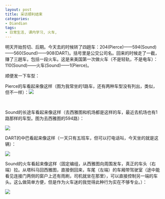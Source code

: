 ```yaml
---
layout: post
title: 采访顺利结束
categories:
- Diandian
tags:
- 日常生活, 课内学习, 火车, 
---
```

<p>明天开始剪切、后期。今天去的时候转了四趟车：204(Pierce)——594(Sound)——560(Sound)——908(DART)。括号里是公交公司名。回来的时候走了一截，赚了三趟车，包括一段火车。这是来美国第一次做火车（不是轻轨，不是电车）：110(Sound)——火车(Sound)——1(Pierce)。</p>
<p>顺便发一下车型：</p>
<p>Pierce的车看起来像这样（图为我常坐的1路车，还有两种车型没有列出，类似，但不一样）<span>：</span><img src="http://m2.img.srcdd.com/farm4/d/2013/0327/13/928148E7FCBA0BED8DA3D163B6C5EDE0_B500_900_500_336.JPEG" /></p>
<p>&nbsp;</p>
<p>Sound的长途车看起来像这样（去西雅图和机场都是这样的车，最近去机场也有1路那样的车型。图为去西雅图的594路）：</p>
<p><img src="http://m1.img.srcdd.com/farm4/d/2013/0327/13/CF99B143D5F9C5D426951F8EB134829E_B500_900_500_375.JPEG" /><br /></p>
<p>DART的中巴看起来像这样（一天只有五班车，但可以打电话叫，今天坐的就是这辆）：</p>
<p><img src="http://m3.img.srcdd.com/farm4/d/2013/0327/13/17E6455BF4390C45D09FF1F57DEBC4E5_B500_900_500_365.JPEG" /><br /></p>
<p>Sound的火车看起来像这样（固定编组，从西雅图向周围发车，真正的车头（右端）拉。从塔科马回西雅图，直接倒回来，车尾（左端）的车厢带驾驶室（途中能看见连接门两侧的窗户上还有雨刷，司机就坐在那里），可以直接控制另一端的车头。这么做简单方便，但是作为火车迷的我觉得此种行为实在不够专业。）：</p>
<p><img src="http://m3.img.srcdd.com/farm5/d/2013/0327/13/25708524256B7465104B9D947DE9EC01_B500_900_500_338.JPEG" /><br /></p>